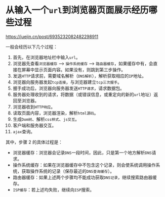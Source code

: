 # 从输入一个`url`到浏览器页面展示经历哪些过程

https://juejin.cn/post/6935232082482298911

一般会经历以下几个过程：

1. 首先，在浏览器地址栏中输入`url`。
2. 浏览器先查看`浏览器缓存` --> `操作系统缓存` --> `路由器缓存`，如果缓存中有，会直接在屏幕中显示页面内容。如果没有，则跳到第三步操作。
3. 发送`HTTP`请求前，需要域名解析（`DNS解析`），解析获取相应的`IP`地址。
4. 浏览器向服务器发起`tcp连接`，与浏览器建立`tcp三次握手`。
5. 握手成功后，浏览器向服务器发送`HTTP请求`，请求数据包。
6. 服务器处理收到的请求，将数据（或错误信息，或重定向的新的`url`地址）返回至浏览器。
7. 浏览器收到`HTTP响应`。
8. 读取页面内容，浏览器渲染，解析`html源码`。
9. 生成`Dom树`、解析`css样式`、`js交互`。
10. 客户端和服务器交互。
11. `ajax`查询。

其中，步骤 2 的具体过程是：

- 浏览器缓存：浏览器会记录`DNS`一段时间，因此，只是第一个地方解析`DNS`请求。
- 操作系统缓存：如果在浏览器缓存中不包含这个记录，则会使系统调用操作系统，获取操作系统的记录（保存最近的`DNS查询缓存`）。
- 路由器缓存：如果上述两个步骤均不能成功获取`DNS记录`，继续搜索路由器缓存。
- `ISP缓存`：若上述均失败，继续向`ISP`搜索。
